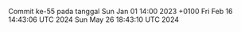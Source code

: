 Commit ke-55 pada tanggal Sun Jan 01 14:00 2023 +0100
Fri Feb 16 14:43:06 UTC 2024
Sun May 26 18:43:10 UTC 2024
